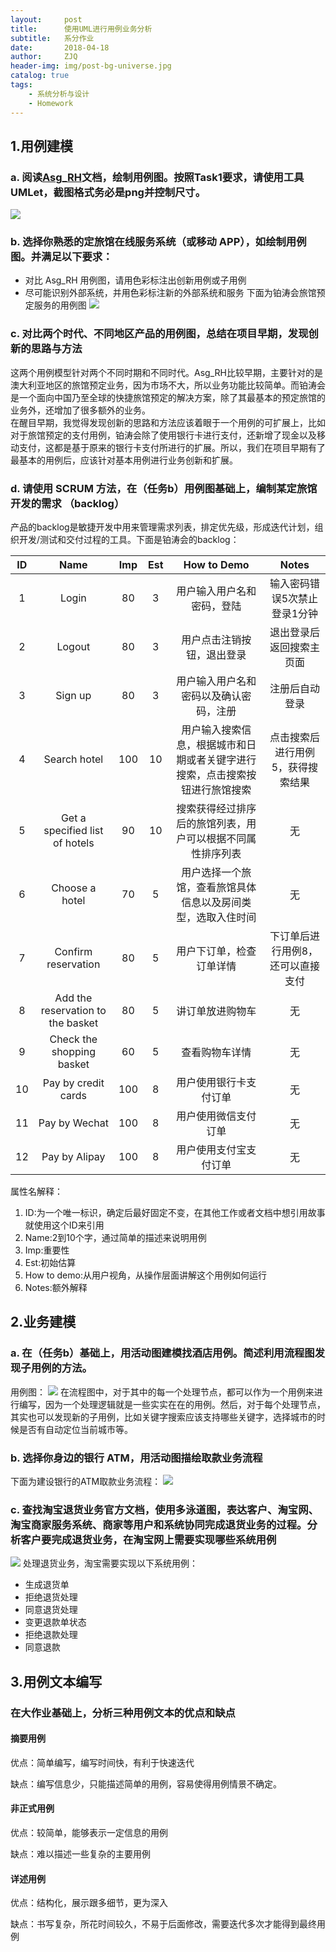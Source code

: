 ```yaml
---
layout:     post
title:      使用UML进行用例业务分析
subtitle:   系分作业
date:       2018-04-18
author:     ZJQ
header-img: img/post-bg-universe.jpg
catalog: true
tags:
    - 系统分析与设计
    - Homework
---
```

## 1.用例建模
### a. 阅读[Asg_RH](https://github.com/ZhangJiaQiao/ZhangJiaQiao.github.io/blob/master/assets/doc/Asg_RH.pdf)文档，绘制用例图。按照Task1要求，请使用工具UMLet，截图格式务必是png并控制尺寸。
![](assets/img/ReserveHotel.png)

### b. 选择你熟悉的定旅馆在线服务系统（或移动 APP），如绘制用例图。并满足以下要求：
+ 对比 Asg_RH 用例图，请用色彩标注出创新用例或子用例
+ 尽可能识别外部系统，并用色彩标注新的外部系统和服务
下面为铂涛会旅馆预定服务的用例图
![](../assets/img/Plateno.png)

### c. 对比两个时代、不同地区产品的用例图，总结在项目早期，发现创新的思路与方法
这两个用例模型针对两个不同时期和不同时代。Asg_RH比较早期，主要针对的是澳大利亚地区的旅馆预定业务，因为市场不大，所以业务功能比较简单。而铂涛会是一个面向中国乃至全球的快捷旅馆预定的解决方案，除了其最基本的预定旅馆的业务外，还增加了很多额外的业务。</br>
在醒目早期，我觉得发现创新的思路和方法应该着眼于一个用例的可扩展上，比如对于旅馆预定的支付用例，铂涛会除了使用银行卡进行支付，还新增了现金以及移动支付，这都是基于原来的银行卡支付所进行的扩展。所以，我们在项目早期有了最基本的用例后，应该针对基本用例进行业务创新和扩展。
### d. 请使用 SCRUM 方法，在（任务b）用例图基础上，编制某定旅馆开发的需求 （backlog）
产品的backlog是敏捷开发中用来管理需求列表，排定优先级，形成迭代计划，组织开发/测试和交付过程的工具。下面是铂涛会的backlog：

|ID  |Name|Imp |Est |How to Demo|Notes|
|:--:|:--:|:--:|:--:|:---------:|:---:|
|1   |Login|80|3|用户输入用户名和密码，登陆|输入密码错误5次禁止登录1分钟|
|2   |Logout|80|3|用户点击注销按钮，退出登录|退出登录后返回搜索主页面|
|3   |Sign up|80|3|用户输入用户名和密码以及确认密码，注册|注册后自动登录|
|4   |Search hotel|100|10|用户输入搜索信息，根据城市和日期或者关键字进行搜索，点击搜索按钮进行旅馆搜索|点击搜索后进行用例5，获得搜索结果|
|5   |Get a specified list of hotels|90|10|搜索获得经过排序后的旅馆列表，用户可以根据不同属性排序列表|无|
|6   |Choose a hotel|70|5|用户选择一个旅馆，查看旅馆具体信息以及房间类型，选取入住时间|无|
|7   |Confirm reservation|80|5|用户下订单，检查订单详情|下订单后进行用例8，还可以直接支付|
|8   |Add the reservation to the basket|80|5|讲订单放进购物车|无|
|9   |Check the shopping basket|60|5|查看购物车详情|无|
|10  |Pay by credit cards|100|8|用户使用银行卡支付订单|无|
|11  |Pay by Wechat      |100|8|用户使用微信支付订单|无|
|12  |Pay by Alipay      |100|8|用户使用支付宝支付订单|无|

属性名解释：
1. ID:为一个唯一标识，确定后最好固定不变，在其他工作或者文档中想引用故事就使用这个ID来引用
2. Name:2到10个字，通过简单的描述来说明用例
3. Imp:重要性
4. Est:初始估算
5. How to demo:从用户视角，从操作层面讲解这个用例如何运行
6. Notes:额外解释


## 2.业务建模
### a. 在（任务b）基础上，用活动图建模找酒店用例。简述利用流程图发现子用例的方法。
用例图：
![](../assets/img/PlatenoActivity.png)
在流程图中，对于其中的每一个处理节点，都可以作为一个用例来进行编写，因为一个处理逻辑就是一些实实在在的用例。然后，对于每个处理节点，其实也可以发现新的子用例，比如关键字搜索应该支持哪些关键字，选择城市的时候是否有自动定位当前城市等。
### b. 选择你身边的银行 ATM，用活动图描绘取款业务流程
下面为建设银行的ATM取款业务流程：
![](../assets/img/BankActivity.png)

### c. 查找淘宝退货业务官方文档，使用多泳道图，表达客户、淘宝网、淘宝商家服务系统、商家等用户和系统协同完成退货业务的过程。分析客户要完成退货业务，在淘宝网上需要实现哪些系统用例
![](../assets/img/Taobao.png)
处理退货业务，淘宝需要实现以下系统用例：
+ 生成退货单
+ 拒绝退货处理
+ 同意退货处理
+ 变更退款单状态
+ 拒绝退款处理
+ 同意退款

## 3.用例文本编写
### 在大作业基础上，分析三种用例文本的优点和缺点
#### 摘要用例
优点：简单编写，编写时间快，有利于快速迭代

缺点：编写信息少，只能描述简单的用例，容易使得用例情景不确定。

#### 非正式用例
优点：较简单，能够表示一定信息的用例

缺点：难以描述一些复杂的主要用例

#### 详述用例
优点：结构化，展示跟多细节，更为深入

缺点：书写复杂，所花时间较久，不易于后面修改，需要迭代多次才能得到最终用例